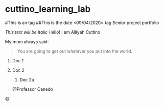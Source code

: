 # cuttino_learning_lab
#This is an <Alliyah Cuttino> tag
##This is the date <09/04/2020> tag
Senior project portfolio



*This text will be italic*
Hello!
I am Alliyah Cuttino


My mom always said:
> You are going to get out
> whatever you put into the world.


1. Doc 1
1. Doc 2 
    1. Doc 2a
   
   @Professor Canedo
   
:smile:
